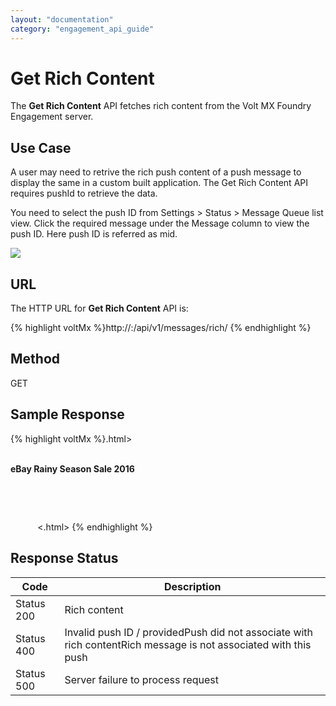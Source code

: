 ```yaml
---
layout: "documentation"
category: "engagement_api_guide"
---
```


# Get Rich Content

The **Get Rich Content** API fetches rich content from the Volt MX Foundry Engagement server.

## Use Case

A user may need to retrive the rich push content of a push message to display the same in a custom built application. The Get Rich Content API requires pushId to retrieve the data.

You need to select the push ID from Settings > Status > Message Queue list view. Click the required message under the Message column to view the push ID. Here push ID is referred as mid.

![](../Resources/Images/Common_Images/pushid_619x340.png)

## **URL**

The HTTP URL for **Get Rich Content** API is:

{% highlight voltMx %}http://<host>:<port>/api/v1/messages/rich/<pushId>
{% endhighlight %}

## Method

GET

## Sample Response

{% highlight voltMx %}.html>  
    <head>  
       <title></title>
    </head>
       <body>
         <p><strong>eBay Rainy Season Sale 2016</strong></p>
         <p>&nbsp;</p>  
       </body>
<.html>
{% endhighlight %}

## Response Status

| Code       | Description                                                                                                     |
| ---------- | --------------------------------------------------------------------------------------------------------------- |
| Status 200 | Rich content                                                                                                    |
| Status 400 | Invalid push ID / providedPush did not associate with rich contentRich message is not associated with this push |
| Status 500 | Server failure to process request                                                                               |
